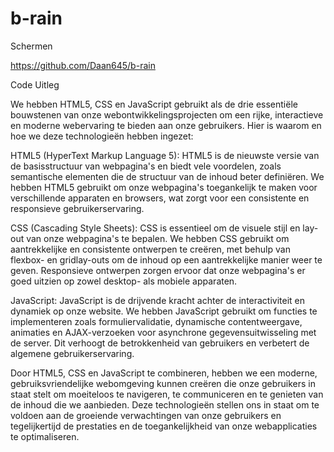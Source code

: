 # b-rain

Schermen

https://github.com/Daan645/b-rain

Code Uitleg

We hebben HTML5, CSS en JavaScript gebruikt als de drie essentiële bouwstenen van onze webontwikkelingsprojecten om een rijke, interactieve en moderne webervaring te bieden aan onze gebruikers. Hier is waarom en hoe we deze technologieën hebben ingezet:

HTML5 (HyperText Markup Language 5):
HTML5 is de nieuwste versie van de basisstructuur van webpagina's en biedt vele voordelen, zoals semantische elementen die de structuur van de inhoud beter definiëren. We hebben HTML5 gebruikt om onze webpagina's toegankelijk te maken voor verschillende apparaten en browsers, wat zorgt voor een consistente en responsieve gebruikerservaring.

CSS (Cascading Style Sheets):
CSS is essentieel om de visuele stijl en lay-out van onze webpagina's te bepalen. We hebben CSS gebruikt om aantrekkelijke en consistente ontwerpen te creëren, met behulp van flexbox- en gridlay-outs om de inhoud op een aantrekkelijke manier weer te geven. Responsieve ontwerpen zorgen ervoor dat onze webpagina's er goed uitzien op zowel desktop- als mobiele apparaten.

JavaScript:
JavaScript is de drijvende kracht achter de interactiviteit en dynamiek op onze website. We hebben JavaScript gebruikt om functies te implementeren zoals formuliervalidatie, dynamische contentweergave, animaties en AJAX-verzoeken voor asynchrone gegevensuitwisseling met de server. Dit verhoogt de betrokkenheid van gebruikers en verbetert de algemene gebruikerservaring.

Door HTML5, CSS en JavaScript te combineren, hebben we een moderne, gebruiksvriendelijke webomgeving kunnen creëren die onze gebruikers in staat stelt om moeiteloos te navigeren, te communiceren en te genieten van de inhoud die we aanbieden. Deze technologieën stellen ons in staat om te voldoen aan de groeiende verwachtingen van onze gebruikers en tegelijkertijd de prestaties en de toegankelijkheid van onze webapplicaties te optimaliseren.
